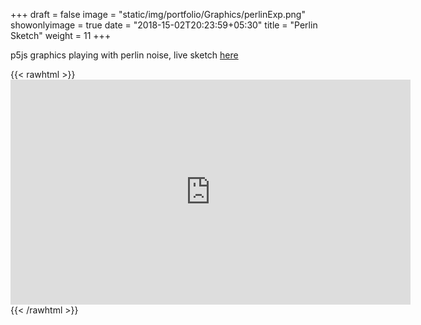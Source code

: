 +++
draft = false
image = "static/img/portfolio/Graphics/perlinExp.png"
showonlyimage = true
date = "2018-15-02T20:23:59+05:30"
title = "Perlin Sketch"
weight = 11
+++

p5js graphics playing with perlin noise, live sketch [here](http://igor.gold.ac.uk/~mbens003/morePerlin/)
<!--more-->
{{< rawhtml >}}
    <iframe style="width: 640px; height: 360px; overflow: hidden;"  scrolling="no" frameborder="0" src="https://editor.p5js.org/megful/embed/MT1bta9r2"></iframe>
{{< /rawhtml >}}
<!--{{< youtube mHVAekhsCSU >}}-->


[1]: /static/img/portfolio/Graphics/perlinExp.png
